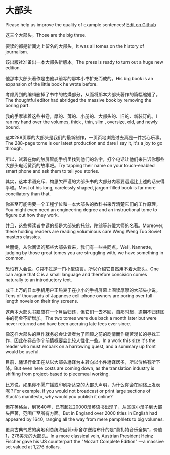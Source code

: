 # 大部头

Please help us improve the quality of example sentences! [Edit on Github](https://github.com/jiyushe/jiyu-example-sentence-source/blob/main/chinese/dabutou.md)

<p><span class="chinese">这三个大部头。</span><span class="english">Those are the big three.</span></p>

<p><span class="chinese">要读的都是新闻史上留名的大部头。</span><span class="english">It was all tomes on the history of journalism.</span></p>

<p><span class="chinese">该出版社准备出一本大部头新版本。</span><span class="english">The press is ready to turn out a huge new edition.</span></p>

<p><span class="chinese">他那本大部头著作是由他以前写的那本小书扩充而成的。</span><span class="english">His big book is an expansion of the little book he wrote before.</span></p>

<p><span class="chinese">考虑周到的编缉删掉了书中的枯燥部分，从而将那本大部头著作的篇幅缩短了。</span><span class="english">The thoughtful editor had abridged the massive book by removing the boring part.</span></p>

<p><span class="chinese">我的手摩挲着这些书卷，厚的、薄的、小册的、大部头的、旧的、新装订的。</span><span class="english">I ran my hand over the volumes, thick , thin, slim , oversize, old, and newly bound.</span></p>

<p><span class="chinese">这本288页厚的大部头是我们的最新制作，一页页地浏览过去真是一件赏心乐事。</span><span class="english">The 288-page tome is our latest production and dare I say it, it's a joy to go through.</span></p>

<p><span class="chinese">所以，试着在你的触屏智能手机里找到他们的名字，打个电话让他们来告诉你那些大部头电话黄页的故事吧。</span><span class="english">Try tapping their name on your touch-enabled smart phone and ask them to tell you stories.</span></p>

<p><span class="chinese">其实，这本术语充斥、构思欠严谨的大部头书的大部分内容要远远比上述的话来得平和。</span><span class="english">Most of his long, carelessly shaped, jargon-filled book is far more conciliatory than that.</span></p>

<p><span class="chinese">你甚至可能需要一个工程学位和一本大部头的教科书来弄清楚它们的工作原理。</span><span class="english">You might even need an engineering degree and an instructional tome to figure out how they work.</span></p>

<p><span class="chinese">并且，这些捧读者中读的都是大部头的托翁、陀翁等苏俄大师的名著。</span><span class="english">Moreover, these holding readers are reading voluminous care Weng Weng Tuo Soviet masters classics.</span></p>

<p><span class="chinese">兰丽缇，从你阅读的那些大部头看来，我们有一些共同点。</span><span class="english">Well, Nannette, judging by those great tomes you are struggling with, we have something in common.</span></p>

<p><span class="chinese">恐怕有人会说，C只不过是一门小型语言，所以介绍它自然用不着大部头。</span><span class="english">One can argue that C is a small language and therefore concision comes naturally to an introductory text.</span></p>

<p><span class="chinese">成千上万的日本手机用户正热衷于在小小的手机屏幕上阅读厚厚的大部头小说。</span><span class="english">Tens of thousands of Japanese cell-phone owners are poring over full-length novels on their tiny screens.</span></p>

<p><span class="chinese">这两本大部头书籍应在一个月后归还，但它们一去不回，自那时起，逾期不归还图书的罚金不断增加。</span><span class="english">The two tomes were due back a month later but were never returned and have been accruing late fees ever since.</span></p>

<p><span class="chinese">像这样大部头的巨作就务必会让读者为了回顾之前的剧情而作痛苦漫长的寻找工作，因此在卷首作个前情概要会比较人性化一些。</span><span class="english">In a work this size it's the reader who must embark on a harrowing quest, and a summary up front would be useful.</span></p>

<p><span class="chinese">目前，繙译行业正在从以大部头繙译为主转向以小件繙译居多，所以价格有所下降。</span><span class="english">But even here costs are coming down, as the translation industry is shifting from project-based to piecemeal working.</span></p>

<p><span class="chinese">比方说，如果你不愿广播或印刷斯达克的大部头声明，为什么你会在网络上发表呢？</span><span class="english">For example, if you would not broadcast or print large sections of Stack's manifesto, why would you publish it online?</span></p>

<p><span class="chinese">但在英格兰，到1640年，已有超过20000册英语书出现了，从区区小册子到大部头巨著，范围广至所有方面。</span><span class="english">But in England over 2000 titles in English had appeared by 1640, ranging all the way from mere pamphlets to big volumes.</span></p>

<p><span class="chinese">更具古典气质的奥地利总统海因茨•菲舍尔送给布什的是“莫扎特音乐全集”，价值1，276美元的大部头。</span><span class="english">In a more classical vein, Austrian President Heinz Fischer gave his US counterpart the "Mozart Complete Edition" —a massive set valued at 1,276 dollars.</span></p>

